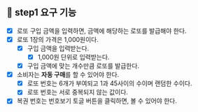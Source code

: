 ## **🎯 step1 요구 기능**

- [x] 로또 구입 금액을 입력하면, 금액에 해당하는 로또를 발급해야 한다.
- [x] 로또 1장의 가격은 1,000원이다.
  - [x] 구입 금액을 입력받는다.
    - [x] 1,000원 단위로 입력받는다.
  - [x] 구입 금액에 맞는 개수만큼 로또를 발급한다.
- [x] 소비자는 **자동 구매**를 할 수 있어야 한다.
  - [x] 로또 번호는 6개가 부여되고 1과 45사이의 수이며 랜덤한 수이다.
  - [x] 로또 번호는 서로 중복되지 않는 값이다.
- [x] 복권 번호는 번호보기 토글 버튼을 클릭하면, 볼 수 있어야 한다.
